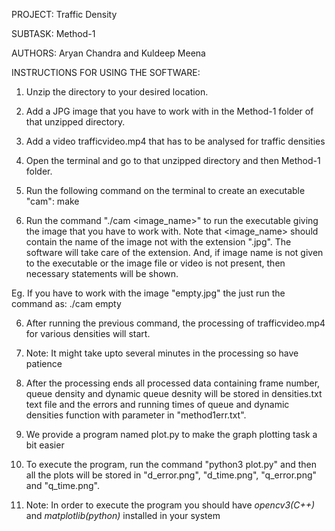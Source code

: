 PROJECT: Traffic Density

SUBTASK:  Method-1

AUTHORS: Aryan Chandra and Kuldeep Meena

INSTRUCTIONS FOR USING THE SOFTWARE:

1. Unzip the directory to your desired location.
2. Add a JPG image that you have to work with in the Method-1 folder of that unzipped directory. 
3. Add a video trafficvideo.mp4 that has to be analysed for traffic densities
3. Open the terminal and go to that unzipped directory and then Method-1 folder.
4. Run the following command on the terminal to create an executable "cam":
	make

5. Run the command "./cam <image_name>" to run the executable giving the image that you have to work with. Note that <image_name> should contain the name of the image not with the extension ".jpg". The software will take care of the extension. And, if image name is not given to the executable or the image file or video is not present, then necessary statements will be shown. 

Eg. If you have to work with the image "empty.jpg" the just run the command as:
	./cam empty

6. After running the previous command, the processing of trafficvideo.mp4 for various densities will start.

7. Note: It might take upto several minutes in the processing so have patience

8. After the processing ends all processed data containing frame number, queue density and dynamic queue desnity will be stored in densities.txt text file and the errors and running times of queue and dynamic densities function with parameter in "method1err.txt".

9. We provide a program named plot.py to make the graph plotting task a bit easier 

10. To execute the program, run the command "python3 plot.py" and then all the plots will be stored in "d_error.png", "d_time.png", "q_error.png" and "q_time.png".

11. Note: In order to execute the program you should have *opencv3(C++)*  and *matplotlib(python)* installed in your system

